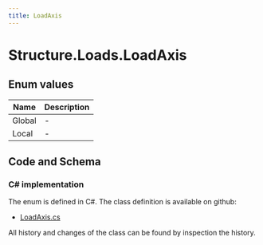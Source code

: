 ```yaml
---
title: LoadAxis
---
```


# Structure.Loads.LoadAxis



## Enum values

| Name            | Description                                                    |
|-----------------|----------------------------------------------------------------|
| Global |  -  |
| Local |  -  |


## Code and Schema

### C# implementation

The enum is defined in C#. The class definition is available on github:

- [LoadAxis.cs](https://github.com/BHoM/BHoM/blob/develop/Structure_oM/Loads/Enums/LoadAxis.cs)

All history and changes of the class can be found by inspection the history.
